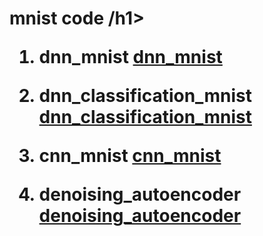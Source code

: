 <h1>mnist code /h1>

1. dnn_mnist
[dnn_mnist](https://colab.research.google.com/drive/1KKLKo_oRG290vvB0jYUBhIEptmlDUx7x?usp=sharing)

2. dnn_classification_mnist 
[dnn_classification_mnist](https://colab.research.google.com/drive/1506IN-PNd5rfhtrk6FXtn8H-ecmEdqhr?usp=sharing)

3. cnn_mnist
[cnn_mnist](https://colab.research.google.com/github/dhrim/opensw_camp_2020/blob/master/material/deep_learning/cnn_mnist.ipynb#scrollTo=ky74zSK9D71P)

4. denoising_autoencoder
[denoising_autoencoder](https://colab.research.google.com/drive/1F7rIaSb0O8cuJhaAgHpG6BNRg6puaJes)



